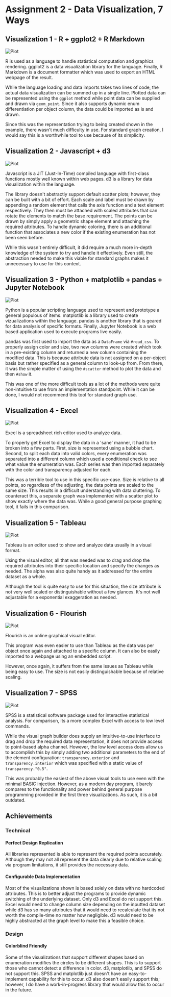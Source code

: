 # Assignment 2 - Data Visualization, 7 Ways

## Visualization 1 - R + ggplot2 + R Markdown

![Plot](./img/1.png)

R is used as a language to handle statistical computation and graphics rendering. ggplot2 is a data visualization library for the language. Finally, R Markdown is a document formatter which was used to export an HTML webpage of the result.

While the language loading and data imports takes two lines of code, the actual data visualization can be summed up in a single line. Plotted data can be represented using the `ggplot` method while point data can be supplied and drawn via `geom_point`. Since it also supports dynamic enum differentiation per object column, the data could be imported as is and drawn.

Since this was the representation trying to being created shown in the example, there wasn't much difficulty in use. For standard graph creation, I would say this is a worthwhile tool to use because of its simplicity.

## Visualization 2 - Javascript  + d3

![Plot](./img/2.png)

Javascript is a JIT (Just-In-Time) compiled language with first-class functions mostly well known within web pages. d3 is a library for data visualization within the language.

The library doesn't abstractly support default scatter plots; however, they can be built with a bit of effort. Each scale and label must be drawn by appending a random element that calls the axis function and a text element respectively. They then must be attached with scaled attributes that can rotate the elements to match the base requirement. The points can be drawn by simply apply a geometric shape element and attaching the required attributes. To handle dynamic coloring, there is an additional function that associates a new color if the existing enumeration has not been seen before.

While this wasn't entirely difficult, it did require a much more in-depth knowledge of the system to try and handle it effectively. Even still, the abstraction needed to make this viable for standard graphs makes it unnecessary to use for this context.

## Visualization 3 - Python + matplotlib + pandas + Jupyter Notebook

![Plot](./img/3.png)

Python is a popular scripting language used to represent and prototype a general populous of items. matplotlib is a library used to create vizualizations within the language. pandas is another library that is geared for data analysis of specific formats. Finally, Jupyter Notebook is a web based application used to execute programs live easily.

pandas was first used to import the data as a `DataFrame` via `#read_csv`. To properly assign color and size, two new columns were created which took in a pre-existing column and returned a new column containing the modified data. This is because attribute data is not assigned on a per-object basis but rather specified as a general column to look-up from. From there, it was the simple matter of using the `#scatter` method to plot the data and then `#show` it.

This was one of the more difficult tools as a lot of the methods were quite non-intuitive to use from an implementation standpoint. While it can be done, I would not recommend this tool for standard graph use.

## Visualization 4 - Excel

![Plot](./img/4.png)

Excel is a spreadsheet rich editor used to analyze data.

To properly get Excel to display the data in a 'sane' manner, it had to be broken into a few parts. First, size is represented using a bubble chart. Second, to split each data into valid colors, every enumeration was separated into a different column which used a conditional check to see what value the enumeration was. Each series was then imported separately with the color and transparency adjusted for each.

This was a terrible tool to use in this specific use-case. Size is relative to all points, so regardless of the adjusting, the data points are scaled to the same size. This results in a difficult understanding with data cluttering. To counteract this, a separate graph was implemented with a scatter plot to show exactly where the data was. While a good general purpose graphing tool, it fails in this comparison.

## Visualization 5 - Tableau

![Plot](./img/5.png)

Tableau is an editor used to show and analyze data usually in a visual format.

Using the visual editor, all that was needed was to drag and drop the required attributes into their specific location and specify the changes as needed. The alpha was also quite handy as it addressed for the entire dataset as a whole.

Although the tool is quite easy to use for this situation, the size attribute is not very well scaled or distinguishable without a few glances. It's not well adjustable for a exponential exaggeration as needed.

## Visualization 6 - Flourish

![Plot](./img/6.png)

Flourish is an online graphical visual editor.

This program was even easier to use than Tableau as the data was per object once again and attached to a specific column. It can also be easily imported to a webpage using an embedded script.

However, once again, it suffers from the same issues as Tableau while being easy to use. The size is not easily distinguishable because of relative scaling.

## Visualization 7 - SPSS

![Plot](./img/7.png)

SPSS is a statistical software package used for interactive statistical analysis. For comparison, its a more complex Excel with access to low level commands.

While the visual graph builder does supply an intuitive-to-use interface to drag and drop the required data representation, it does not provide access to point-based alpha channel. However, the low level access does allow us to accomplish this by simply adding two additional parameters to the end of the element configuration: `transparency.exterior` and `transparency.interior` which was specified with a static value of `transparency."0.5"`.

This was probably the easiest of the above visual tools to use even with the minimal BASIC injection. However, as a modern day program, it barely compares to the functionality and power behind general purpose programming provided in the first three visualizations. As such, it is a bit outdated.

## Achievements

### Technical

#### Perfect Design Replication

All libraries represented is able to represent the required points accurately. Although they may not all represent the data clearly due to relative scaling via program limitations, it still provides the necessary data.

#### Configurable Data Implementation

Most of the visualizations shown is based solely on data with no hardcoded attributes. This is to better adjust the programs to provide dynamic switching of the underlying dataset. Only d3 and Excel do not support this. Excel would need to change column size depending on the inputted dataset while d3 has so many attributes that it would need to recalculate that its not worth the compile-time no matter how negligible. d3 would need to be highly abstracted at the graph level to make this a feasible choice.

### Design

#### Colorblind Friendly

Some of the visualizations that support different shapes based on enumeration modifies the circles to be different shapes. This is to support those who cannot detect a difference in color. d3, matplotlib, and SPSS do not support this. SPSS and matplotlib just doesn't have an easy-to-implement capability for this to occur. d3 also doesn't easily support this; however, I do have a work-in-progress library that would allow this to occur in the future.